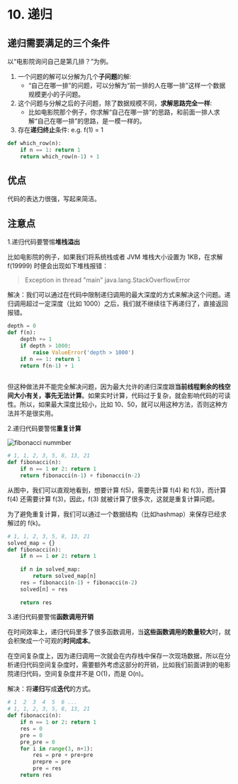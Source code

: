 # 10. 递归

## 递归需要满足的三个条件

以“电影院询问自己是第几排？”为例。

1. 一个问题的解可以分解为几个**子问题**的解:  
	- “自己在哪一排”的问题，可以分解为“前一排的人在哪一排”这样一个数据规模更小的子问题。
2. 这个问题与分解之后的子问题，除了数据规模不同，**求解思路完全一样**:
	- 比如电影院那个例子，你求解“自己在哪一排”的思路，和前面一排人求解“自己在哪一排”的思路，是一模一样的。 
3. 存在**递归终止**条件: e.g. f(1) = 1

``` python 
def which_row(n):
	if n == 1: return 1
	return which_row(n-1) + 1

```

## 优点

代码的表达力很强，写起来简洁。

## 注意点

1.递归代码要警惕**堆栈溢出**

比如电影院的例子，如果我们将系统栈或者 JVM 堆栈大小设置为 1KB，在求解 f(19999) 时便会出现如下堆栈报错：
> Exception in thread "main" java.lang.StackOverflowError

解决：我们可以通过在代码中限制递归调用的最大深度的方式来解决这个问题。递归调用超过一定深度（比如 1000）之后，我们就不继续往下再递归了，直接返回报错。

``` python 
depth = 0 
def f(n):
	depth += 1
	if depth > 1000: 
		raise ValueError('depth > 1000')
	if n == 1: return 1
	return f(n-1) + 1
 
```
但这种做法并不能完全解决问题，因为最大允许的递归深度跟**当前线程剩余的栈空间大小有关，事先无法计算**。如果实时计算，代码过于复杂，就会影响代码的可读性。所以，如果最大深度比较小，比如 10、50，就可以用这种方法，否则这种方法并不是很实用。

2.递归代码要警惕**重复计算**

![fibonacci nummber](https://i.imgur.com/XkrEK8A.png)

``` python
# 1, 1, 2, 3, 5, 8, 13, 21
def fibonacci(n):
	if n == 1 or 2: return 1
	return fibonacci(n-1) + fibonacci(n-2)
```

从图中，我们可以直观地看到，想要计算 f(5)，需要先计算 f(4) 和 f(3)，而计算 f(4) 还需要计算 f(3)，因此，f(3) 就被计算了很多次，这就是重复计算问题。

为了避免重复计算，我们可以通过一个数据结构（比如hashmap）来保存已经求解过的 f(k)。

``` python 
# 1, 1, 2, 3, 5, 8, 13, 21
solved_map = {}
def fibonacci(n):
	if n == 1 or 2: return 1
	
	if n in solved_map:
		return solved_map[n]
	res = fibonacci(n-1) + fibonacci(n-2)
	solved[n] = res 
	
	return res 
```

3.递归代码要警惕**函数调用开销**

在时间效率上，递归代码里多了很多函数调用，当**这些函数调用的数量较大**时，就会积聚成一个可观的**时间成本**。

在空间复杂度上，因为递归调用一次就会在内存栈中保存一次现场数据，所以在分析递归代码空间复杂度时，需要额外考虑这部分的开销，比如我们前面讲到的电影院递归代码，空间复杂度并不是 O(1)，而是 O(n)。

解决：将**递归**写成**迭代**的方式。

``` python 
# 1  2  3  4  5  6 ...
# 1, 1, 2, 3, 5, 8, 13, 21
def fibonacci(n):
	if n == 1 or 2: return 1
	res = 0 
	pre = 0
	pre_pre = 0
	for i in range(3, n+1):
		res = pre + pre+pre
		prepre = pre
		pre = res 
	return res 
```

